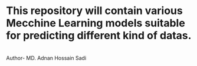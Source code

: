 # This repository will contain various Mecchine Learning models suitable for predicting different kind of datas.
<br>
Author- MD. Adnan Hossain Sadi
